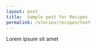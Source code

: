 ```yaml
---
layout: post
title:  Sample post for Recipes
permalink: /stories/recipes/test
---
```

Lorem ipsum sit amet
